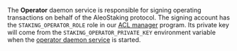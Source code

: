 The **Operator** daemon service is responsible for signing operating transactions on behalf of the AleoStaking protocol. The signing account has the `STAKING_OPERATOR_ROLE` role in our [ACL manager](../spectre/programs/acl_manager.md) program. Its private key will come from the `STAKING_OPERATOR_PRIVATE_KEY` environment variable when the [operator daemon service](https://github.com/spectrehq/spectre/blob/main/packages/leo/script/operate.ts) is started.
